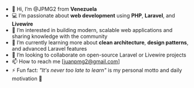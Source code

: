 - 👋 Hi, I’m @JPMG2 from **Venezuela**
-  💻 I’m passionate about **web development** using **PHP**, **Laravel**, and **Livewire**
- 👀 I’m interested in building modern, scalable web applications and sharing knowledge with the community
- 🌱 I’m currently learning more about **clean architecture**, **design patterns**, and advanced Laravel features
- 💞️ I’m looking to collaborate on open-source Laravel or Livewire projects
- 📫 How to reach me [juanpmg2@gmail.com]
- ⚡ Fun fact: *"It's never too late to learn"* is my personal motto and daily motivation 🚀

<!---
JPMG2/JPMG2 is a ✨ special ✨ repository because its `README.md` (this file) appears on your GitHub profile.
You can click the Preview link to take a look at your changes.
--->
